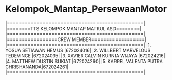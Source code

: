 # Kelompok_Mantap_PersewaanMotor
|==============================================|
|========TTS KELOMPOK MANTAP MATKUL ASD========|
|==============================================|
|=================CREW MEMBER==================|
|==============================================|
|1. YOSUA SETIAWAN HEMUS             |672024016|
|2. WILLBERT MARVELOUS TEDEVINCE     |672024035|
|3. XAVIER CALVIN KURNIA WIJAYA      |672024216|
|4. MATTHEW DUSTIN SUKIAT            |672024260|
|5. KARREL VALENTA PUTRA CHRISHANANDA|672024261|
|==============================================|